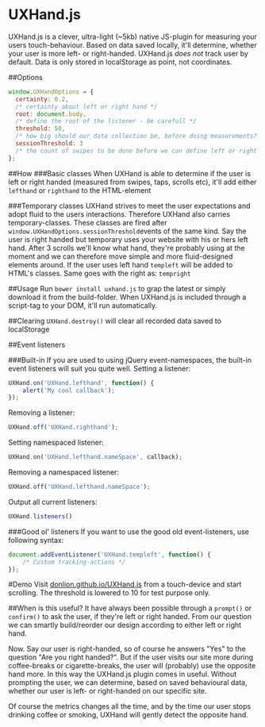 # UXHand.js
UXHand.js is a clever, ultra-light (~5kb) native JS-plugin for measuring your users touch-behaviour. Based on data saved locally, it'll determine, whether your user is more left- or right-handed.
UXHand.js _does not_ track user by default. Data is only stored in localStorage as point, not coordinates.

##Options
```javascript
window.UXHandOptions = {
  certainty: 0.2,
  /* certainty about left or right hand */
  root: document.body,
  /* define the root of the listener - be carefull */
  threshold: 50,
  /* how big should our data collection be, before doing measurements? */
  sessionThreshold: 3
  /* the count of swipes to be done before we can define left or right hand usage */
};
```

##How
###Basic classes
When UXHand is able to determine if the user is left or right handed (measured from swipes, taps, scrolls etc), it'll add either ```lefthand``` or ```righthand``` to the HTML-element

###Temporary classes
UXHand strives to meet the user expectations and adopt fluid to the users interactions. Therefore UXHand also carries temporary-classes. These classes are fired after ```window.UXHandOptions.sessionThreshold```events of the same kind. Say the user is right handed but temporary uses your website with his or hers left hand. After 3 scrolls we'll know what hand, they're probably using at the moment and we can therefore move simple and more fluid-designed elements around.
If the user uses left hand ```templeft``` will be added to HTML's classes.
Same goes with the right as: ```tempright```

##Usage
Run `bower install uxhand.js` to grap the latest or simply download it from the build-folder.
When UXHand.js is included through a script-tag to your DOM, it'll run automatically.

##Clearing
`UXHand.destroy()` will clear all recorded data saved to localStorage

##Event listeners

###Built-in
If you are used to using jQuery event-namespaces, the built-in event listeners will suit you quite well.
Setting a listener:
```javascript
UXHand.on('UXHand.lefthand', function() {
	alert('My cool callback');
});
```
Removing a listener:
```javascript
UXHand.off('UXHand.righthand');
```
Setting namespaced listener:
```javascript
UXHand.on('UXHand.lefthand.nameSpace', callback);
```
Removing a namespaced listener:
```javascript
UXHand.off('UXHand.lefthand.nameSpace');
```
Output all current listeners:
```javascript
UXHand.listeners()
```


###Good ol' listeners
If you want to use the good old event-listeners, use following syntax:
```javascript
document.addEventListener('UXHand.templeft', function() {
	/* Custom tracking-actions */
});
```

#Demo
Visit [donlion.github.io/UXHand.js](http://donlion.github.io/UXHand.js) from a touch-device and start scrolling. The threshold is lowered to 10 for test purpose only.

##When is this useful?
It have always been possible through a `prompt()` or `confirm()` to ask the user, if they're left or right handed.
From our question we can smartly build/reorder our design according to either left or right hand.

Now. Say our user is right-handed, so of course he answers "Yes" to the question "Are you right handed?". But if the user visits our site more during coffee-breaks or cigarette-breaks, the user will (probably) use the opposite hand more. In this way the UXHand.js plugin comes in useful. Without prompting the user, we can determine, based on saved behavioural data, whether our user is left- or right-handed on our specific site.

Of course the metrics changes all the time, and by the time our user stops drinking coffee or smoking, UXHand will gently detect the opposite hand.
